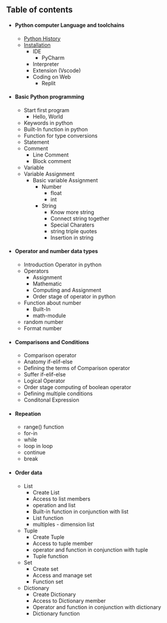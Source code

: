 ## Table of contents

* #### Python computer Language and toolchains
  
  * [Python History](content/history.md)
  * [Installation](content/Installation.md)
    * IDE
      * PyCharm
    * Interpreter
    * Extension (Vscode)
    * Coding on Web
      * Replit

* #### Basic Python programming

  * Start first program 
    * Hello, World
  * Keywords in python
  * Built-In function in python
  * Function for type conversions
  * Statement
  * Comment
    * Line Comment
    * Block comment
  * Variable
  * Variable Assignment
    * Basic variable Assignment
      * Number
        * float
        * int
      * String
        * Know more string
        * Connect string together
        * Special Charaters
        * string triple quotes
        * Insertion in string
    
* #### Operator and number data types

    * Introduction Operator in python
    * Operators
      * Assignment
      * Mathematic
      * Computing and Assignment
      * Order stage of operator in python
    * Function about number
      * Built-In
      * math-module
    * random number
    * Format number
  
* #### Comparisons and Conditions
  
  * Comparison operator
  * Anatomy if-elif-else
  * Defining the terms of Comparison operator
  * Suffer if-elif-else
  * Logical Operator
  * Order stage computing of boolean operator
  * Defining multiple conditions
  * Conditonal Expression

* #### Repeation

  * range() function
  * for-in
  * while
  * loop in loop
  * continue
  * break

* #### Order data

  * List
    * Create List
    * Access to list members
    * operation and list
    * Built-in function in conjunction with list
    * List function
    * multiples - dimension list
  * Tuple
    * Create Tuple
    * Access to tuple member
    * operator and function in conjunction with tuple
    * Tuple function
  * Set
    * Create set
    * Access and manage set
    * Function set
  * Dictionary
    * Create Dictionary
    * Access to Dictionary member
    * Operator and function in conjunction with dictionary
    * Dictionary function
